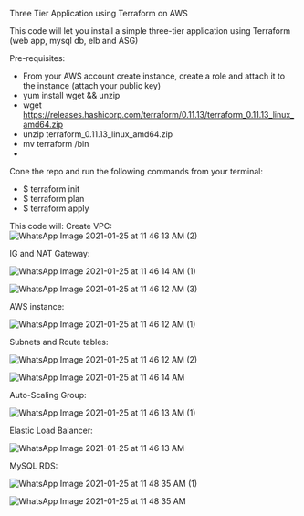 Three Tier Application using Terraform on AWS 

This code will let you install a simple three-tier application using Terraform (web app, mysql db, elb and ASG)

Pre-requisites: 
- From your AWS account create instance, create a role and attach it to the instance (attach your public key)
- yum install wget && unzip
- wget https://releases.hashicorp.com/terraform/0.11.13/terraform_0.11.13_linux_amd64.zip
- unzip terraform_0.11.13_linux_amd64.zip
- mv terraform /bin
- 


Cone the repo and run the following commands from your terminal: 
- $ terraform init 
- $ terraform plan
- $ terraform apply


This code will: 
Create VPC:
![WhatsApp Image 2021-01-25 at 11 46 13 AM (2)](https://user-images.githubusercontent.com/66437109/105747702-be2d1480-5f06-11eb-90ef-cafe4a9ed8f9.jpeg)
 
 
 
 IG and NAT Gateway: 
 
![WhatsApp Image 2021-01-25 at 11 46 14 AM (1)](https://user-images.githubusercontent.com/66437109/105747819-e3218780-5f06-11eb-9766-1fb85ceec8f9.jpeg)

![WhatsApp Image 2021-01-25 at 11 46 12 AM (3)](https://user-images.githubusercontent.com/66437109/105747881-f7fe1b00-5f06-11eb-99be-72ee7f49a6f1.jpeg)

AWS instance: 

![WhatsApp Image 2021-01-25 at 11 46 12 AM (1)](https://user-images.githubusercontent.com/66437109/105747990-1d8b2480-5f07-11eb-9d71-4c8ba4b8824d.jpeg)



Subnets and Route tables: 

![WhatsApp Image 2021-01-25 at 11 46 12 AM (2)](https://user-images.githubusercontent.com/66437109/105748046-31cf2180-5f07-11eb-9b18-893fcda2aa11.jpeg)
 
 ![WhatsApp Image 2021-01-25 at 11 46 14 AM](https://user-images.githubusercontent.com/66437109/105748103-44e1f180-5f07-11eb-8332-bebec291c689.jpeg)


Auto-Scaling Group: 
 
![WhatsApp Image 2021-01-25 at 11 46 13 AM (1)](https://user-images.githubusercontent.com/66437109/105748150-55926780-5f07-11eb-9201-5ccae87c5f8c.jpeg)


Elastic Load Balancer:

![WhatsApp Image 2021-01-25 at 11 46 13 AM](https://user-images.githubusercontent.com/66437109/105748188-66db7400-5f07-11eb-99fb-890e511c3206.jpeg) 



MySQL RDS:

![WhatsApp Image 2021-01-25 at 11 48 35 AM (1)](https://user-images.githubusercontent.com/66437109/105748242-78bd1700-5f07-11eb-98fc-64c952ede8d5.jpeg)

![WhatsApp Image 2021-01-25 at 11 48 35 AM](https://user-images.githubusercontent.com/66437109/105748261-807cbb80-5f07-11eb-967e-863142238b5a.jpeg)



